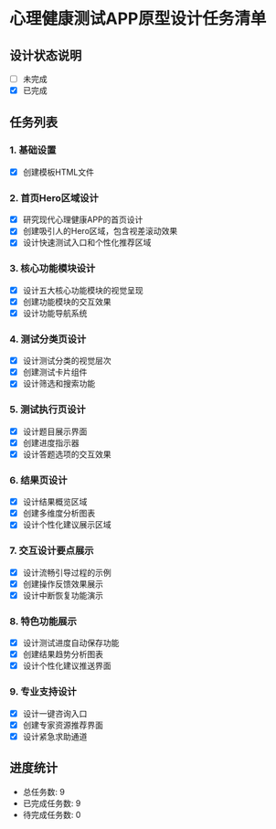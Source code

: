 # 心理健康测试APP原型设计任务清单

## 设计状态说明
- [ ] 未完成
- [x] 已完成

## 任务列表

### 1. 基础设置
- [x] 创建模板HTML文件

### 2. 首页Hero区域设计
- [x] 研究现代心理健康APP的首页设计
- [x] 创建吸引人的Hero区域，包含视差滚动效果
- [x] 设计快速测试入口和个性化推荐区域

### 3. 核心功能模块设计
- [x] 设计五大核心功能模块的视觉呈现
- [x] 创建功能模块的交互效果
- [x] 设计功能导航系统

### 4. 测试分类页设计
- [x] 设计测试分类的视觉层次
- [x] 创建测试卡片组件
- [x] 设计筛选和搜索功能

### 5. 测试执行页设计
- [x] 设计题目展示界面
- [x] 创建进度指示器
- [x] 设计答题选项的交互效果

### 6. 结果页设计
- [x] 设计结果概览区域
- [x] 创建多维度分析图表
- [x] 设计个性化建议展示区域

### 7. 交互设计要点展示
- [x] 设计流畅引导过程的示例
- [x] 创建操作反馈效果展示
- [x] 设计中断恢复功能演示

### 8. 特色功能展示
- [x] 设计测试进度自动保存功能
- [x] 创建结果趋势分析图表
- [x] 设计个性化建议推送界面

### 9. 专业支持设计
- [x] 设计一键咨询入口
- [x] 创建专家资源推荐界面
- [x] 设计紧急求助通道

## 进度统计
- 总任务数: 9
- 已完成任务数: 9
- 待完成任务数: 0